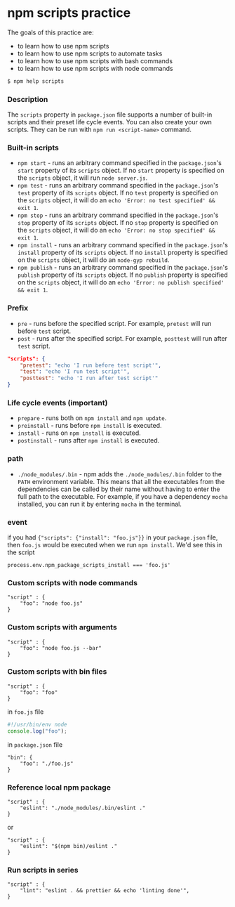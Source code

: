 # npm scripts practice

The goals of this practice are:

- to learn how to use npm scripts
- to learn how to use npm scripts to automate tasks
- to learn how to use npm scripts with bash commands
- to learn how to use npm scripts with node commands

```bash
$ npm help scripts
```

### Description

The `scripts` property in `package.json` file supports a number of built-in scripts and their preset life cycle events. You can also create your own scripts.
They can be run with `npm run <script-name>` command.

### Built-in scripts

- `npm start` - runs an arbitrary command specified in the `package.json`'s `start` property of its `scripts` object. If no `start` property is specified on the `scripts` object, it will run `node server.js`.
- `npm test` - runs an arbitrary command specified in the `package.json`'s `test` property of its `scripts` object. If no `test` property is specified on the `scripts` object, it will do an `echo 'Error: no test specified' && exit 1`.
- `npm stop` - runs an arbitrary command specified in the `package.json`'s `stop` property of its `scripts` object. If no `stop` property is specified on the `scripts` object, it will do an `echo 'Error: no stop specified' && exit 1`.
- `npm install` - runs an arbitrary command specified in the `package.json`'s `install` property of its `scripts` object. If no `install` property is specified on the `scripts` object, it will do an `node-gyp rebuild`.
- `npm publish` - runs an arbitrary command specified in the `package.json`'s `publish` property of its `scripts` object. If no `publish` property is specified on the `scripts` object, it will do an `echo 'Error: no publish specified' && exit 1`.

### Prefix

- `pre` - runs before the specified script. For example, `pretest` will run before `test` script.
- `post` - runs after the specified script. For example, `posttest` will run after `test` script.

```json
"scripts": {
    "pretest": "echo 'I run before test script'",
    "test": "echo 'I run test script'",
    "posttest": "echo 'I run after test script'"
}
```

### Life cycle events (important)

- `prepare` - runs both on `npm install` and `npm update`.
- `preinstall` - runs before `npm install` is executed.
- `install` - runs on `npm install` is executed.
- `postinstall` - runs after `npm install` is executed.

### path

- `./node_modules/.bin` - npm adds the `./node_modules/.bin` folder to the `PATH` environment variable. This means that all the executables from the dependencies can be called by their name without having to enter the full path to the executable. For example, if you have a dependency `mocha` installed, you can run it by entering `mocha` in the terminal.

### event

if you had `{"scripts": {"install": "foo.js"}}` in your `package.json` file, then `foo.js` would be executed when we run `npm install`. We'd see this in the script

```
process.env.npm_package_scripts_install === 'foo.js'
```

### Custom scripts with node commands

```
"script" : {
    "foo": "node foo.js"
}
```

### Custom scripts with arguments

```
"script" : {
    "foo": "node foo.js --bar"
}
```

### Custom scripts with bin files

```
"script" : {
    "foo": "foo"
}
```

in `foo.js` file

```js
#!/usr/bin/env node
console.log("foo");
```

in `package.json` file

```
"bin": {
    "foo": "./foo.js"
}
```

### Reference local npm package

```
"script" : {
    "eslint": "./node_modules/.bin/eslint ."
}
```

or

```
"script" : {
    "eslint": "$(npm bin)/eslint ."
}
```

### Run scripts in series

```
"script" : {
    "lint": "eslint . && prettier && echo 'linting done'",
}
```

